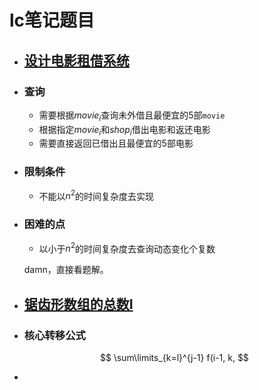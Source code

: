 # lc笔记题目
- ## [设计电影租借系统](https://leetcode.cn/problems/design-movie-rental-system/description/)
- ### 查询
  * 需要根据$movie_i$查询未外借且最便宜的5部`movie`
  * 根据指定$movie_i$和$shop_i$借出电影和返还电影
  * 需要直接返回已借出且最便宜的5部电影
- ### 限制条件
  * 不能以$n^2$的时间复杂度去实现
- ### 困难的点
  * 以小于$n^2$的时间复杂度去查询动态变化个复数
  
  damn，直接看题解。
- ## [锯齿形数组的总数I](https://leetcode.cn/problems/number-of-zigzag-arrays-i/)
- ### 核心转移公式
  $$
  \sum\limits_{k=l}^{j-1} f(i-1, k, 
  $$
-